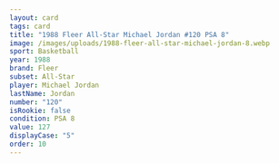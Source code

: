 ```yaml
---
layout: card
tags: card
title: "1988 Fleer All-Star Michael Jordan #120 PSA 8"
image: /images/uploads/1988-fleer-all-star-michael-jordan-8.webp
sport: Basketball
year: 1988
brand: Fleer
subset: All-Star
player: Michael Jordan
lastName: Jordan
number: "120"
isRookie: false
condition: PSA 8
value: 127
displayCase: "5"
order: 10
---
```

